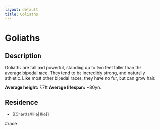 ```yaml
---
layout: default
title: Goliaths
---
```


# Goliaths

## Description
Goliaths are tall and powerful, standing up to two feet taller than the average bipedal race. They tend to be incredibly strong, and naturally athletic. Like most other bipedal races, they have no fur, but can grow hair.

**Average height:** 7.7ft
**Average lifespan:** ~80yrs

## Residence
- [[Shards/Illia|Illia]]

#race 
